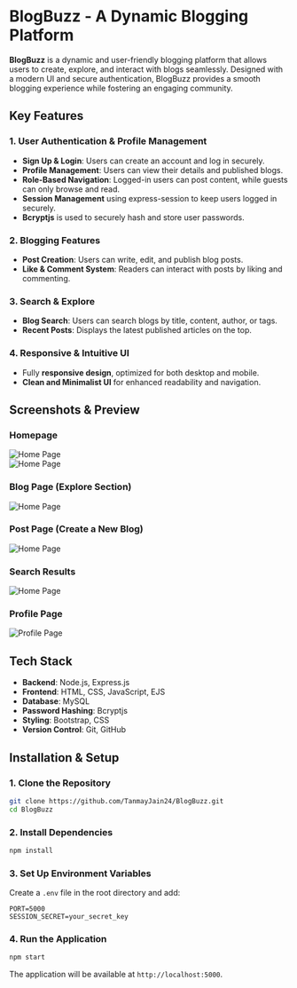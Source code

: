 # **BlogBuzz - A Dynamic Blogging Platform**  

**BlogBuzz** is a dynamic and user-friendly blogging platform that allows users to create, explore, and interact with blogs seamlessly. Designed with a modern UI and secure authentication, BlogBuzz provides a smooth blogging experience while fostering an engaging community.  

## **Key Features**  

### **1. User Authentication & Profile Management** 
- **Sign Up & Login**: Users can create an account and log in securely.  
- **Profile Management**: Users can view their details and published blogs.  
- **Role-Based Navigation**: Logged-in users can post content, while guests can only browse and read.
- **Session Management** using express-session to keep users logged in securely.
- **Bcryptjs** is used to securely hash and store user passwords. 

### **2. Blogging Features**  
- **Post Creation**: Users can write, edit, and publish blog posts.
- **Like & Comment System**: Readers can interact with posts by liking and commenting.

### **3. Search & Explore**  
- **Blog Search**: Users can search blogs by title, content, author, or tags.
- **Recent Posts**: Displays the latest published articles on the top.

### **4. Responsive & Intuitive UI**  
- Fully **responsive design**, optimized for both desktop and mobile. 
- **Clean and Minimalist UI** for enhanced readability and navigation.  

## Screenshots & Preview  

### Homepage  
![Home Page](https://raw.githubusercontent.com/TanmayJain24/BlogBuzz/public/images/Home_Page.png)  
![Home Page](https://raw.githubusercontent.com/TanmayJain24/BlogBuzz/public/images/Home_Page1.png) 

### Blog Page (Explore Section)  
![Home Page](https://raw.githubusercontent.com/TanmayJain24/BlogBuzz/public/images/Blog_Page.png)  

### Post Page (Create a New Blog)  
![Home Page](https://raw.githubusercontent.com/TanmayJain24/BlogBuzz/public/images/Create_Page.png)   

### Search Results 
![Home Page](https://raw.githubusercontent.com/TanmayJain24/BlogBuzz/public/images/Search_Results.png)   

### Profile Page  
![Profile Page](https://raw.githubusercontent.com/TanmayJain24/BlogBuzz/main/images/Profile_Page.png)  


## **Tech Stack**  
- **Backend**: Node.js, Express.js  
- **Frontend**: HTML, CSS, JavaScript, EJS  
- **Database**: MySQL
- **Password Hashing**: Bcryptjs  
- **Styling**: Bootstrap, CSS  
- **Version Control**: Git, GitHub  

## **Installation & Setup**  
### **1. Clone the Repository**  
```bash
git clone https://github.com/TanmayJain24/BlogBuzz.git
cd BlogBuzz
```

### **2. Install Dependencies**  
```bash
npm install
```

### **3. Set Up Environment Variables**  
Create a `.env` file in the root directory and add:  
```
PORT=5000
SESSION_SECRET=your_secret_key
```

### **4. Run the Application**  
```bash
npm start
```
The application will be available at `http://localhost:5000`.
